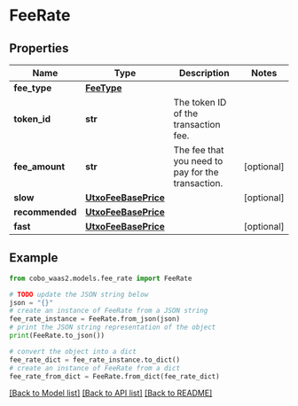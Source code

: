# FeeRate


## Properties

Name | Type | Description | Notes
------------ | ------------- | ------------- | -------------
**fee_type** | [**FeeType**](FeeType.md) |  | 
**token_id** | **str** | The token ID of the transaction fee. | 
**fee_amount** | **str** | The fee that you need to pay for the transaction. | [optional] 
**slow** | [**UtxoFeeBasePrice**](UtxoFeeBasePrice.md) |  | [optional] 
**recommended** | [**UtxoFeeBasePrice**](UtxoFeeBasePrice.md) |  | 
**fast** | [**UtxoFeeBasePrice**](UtxoFeeBasePrice.md) |  | [optional] 

## Example

```python
from cobo_waas2.models.fee_rate import FeeRate

# TODO update the JSON string below
json = "{}"
# create an instance of FeeRate from a JSON string
fee_rate_instance = FeeRate.from_json(json)
# print the JSON string representation of the object
print(FeeRate.to_json())

# convert the object into a dict
fee_rate_dict = fee_rate_instance.to_dict()
# create an instance of FeeRate from a dict
fee_rate_from_dict = FeeRate.from_dict(fee_rate_dict)
```
[[Back to Model list]](../README.md#documentation-for-models) [[Back to API list]](../README.md#documentation-for-api-endpoints) [[Back to README]](../README.md)


